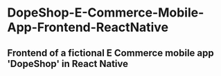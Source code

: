 # DopeShop-E-Commerce-Mobile-App-Frontend-ReactNative
## Frontend of a fictional E Commerce mobile app 'DopeShop' in React Native
